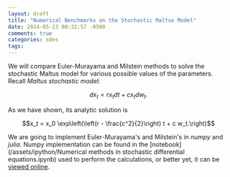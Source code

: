 ```yaml
---
layout: draft
title: "Numerical Benchmarks on the Stochastic Maltus Model"
date: 2014-05-23 00:32:57 -0500
comments: true
categories: sdes
tags: 
---
```


We will compare Euler-Murayama and Milstein methods to solve the stochastic Maltus model for various possible values of the parameters. Recall *Maltus stochastic model:*

$$dx_t = r x_t dt + c x_t dw_t.$$

As we have shown, its analytic solution is 

$$x_t = x_0 \exp\left(\left(r - \frac{c^2}{2}\right) t + c w_t.\right)$$

We are going to implement Euler-Murayama's and Milstein's in *numpy* and *julia*. Numpy implementation can be found in the [notebook](/assets/ipython/Numerical methods in stochastic differential equations.ipynb) used to perform the calculations, or better yet, it can be [viewed online](#).
